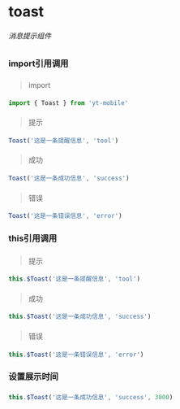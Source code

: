 # toast
###### 消息提示组件
###
### import引用调用
###
> import
####
```js
import { Toast } from 'yt-mobile'
```
####
> 提示
####
```js
Toast('这是一条提醒信息', 'tool')
```
####
> 成功
####
```js
Toast('这是一条成功信息', 'success')
```
####
> 错误
####
```js
Toast('这是一条错误信息', 'error')
```
###
### this引用调用
###
> 提示
####
```js
this.$Toast('这是一条提醒信息', 'tool')
```
####
> 成功
####
```js
this.$Toast('这是一条成功信息', 'success')
```
####
> 错误
####
```js
this.$Toast('这是一条错误信息', 'error')
```
###
### 设置展示时间
###
```js
this.$Toast('这是一条成功信息', 'success', 3000)
```
